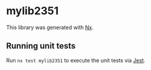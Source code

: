 # mylib2351

This library was generated with [Nx](https://nx.dev).

## Running unit tests

Run `nx test mylib2351` to execute the unit tests via [Jest](https://jestjs.io).
